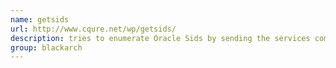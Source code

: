 ```yaml
---
name: getsids
url: http://www.cqure.net/wp/getsids/
description: tries to enumerate Oracle Sids by sending the services command to the Oracle TNS listener. Like doing ‘lsnrctl service’. URL : http://www.cqure.net/wp/getsids/ Groups : blackarch blackarch-database
group: blackarch
---
```

